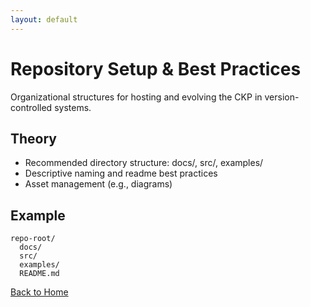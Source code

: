 ```yaml
---
layout: default
---
```

# Repository Setup & Best Practices

Organizational structures for hosting and evolving the CKP in version-controlled systems.

## Theory

- Recommended directory structure: docs/, src/, examples/
- Descriptive naming and readme best practices
- Asset management (e.g., diagrams)

## Example

```plaintext
repo-root/
  docs/
  src/
  examples/
  README.md
```

[Back to Home](index.md)